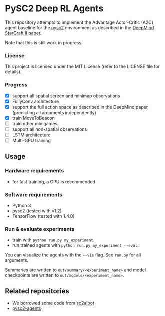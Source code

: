 # PySC2 Deep RL Agents

This repository attempts to implement the Advantage Actor-Critic (A2C) agent baseline for the 
[pysc2](https://github.com/deepmind/pysc2/) 
environment as described in the 
[DeepMind StarCraft II paper](https://deepmind.com/documents/110/sc2le.pdf).

Note that this is still work in progress.

### License

This project is licensed under the MIT License (refer to the LICENSE file for details).

### Progress
- [x] support all spatial screen and minimap observations
- [x] FullyConv architecture
- [x] support the full action space as described in the DeepMind paper (predicting all arguments independently)
- [x] train MoveToBeacon
- [ ] train other minigames
- [ ] support all non-spatial observations
- [ ] LSTM architecture
- [ ] Multi-GPU training

## Usage

### Hardware requirements
- for fast training, a GPU is recommended

### Software requirements
- Python 3
- pysc2 (tested with v1.2)
- TensorFlow (tested with 1.4.0)

### Run & evaluate experiments
- train with `python run.py my_experiment`.
- run trained agents with `python run.py my_experiment --eval`.

You can visualize the agents with the `--vis` flag. 
See `run.py` for all arguments.

Summaries are written to `out/summary/<experiment_name>` and model checkpoints are written to `out/models/<experiment_name>`.



## Related repositories
- We borrowed some code from [sc2aibot](https://github.com/pekaalto/sc2aibot)
- [pysc2-agents](https://github.com/xhujoy/pysc2-agents)
